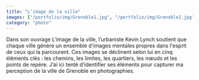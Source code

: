 ```yaml
---
title: "L'image de la ville"
images: ["/portfolio/img/Grenoble1.jpg", "/portfolio/img/Grenoble2.jpg", "/portfolio/img/Grenoble3.jpg"]
category: "photo"
---
```


Dans son ouvrage L’image de la ville, l’urbaniste Kevin Lynch soutient que chaque ville génère un ensemble d'images mentales propres dans l'esprit de ceux qui la parcourent. Ces images se déclinent selon lui en cinq éléments clés : les chemins, les limites, les quartiers, les nœuds et les points de repère. J’ai ici tenté d’identifier ses éléments pour capturer ma perception de la ville de Grenoble en photographies.